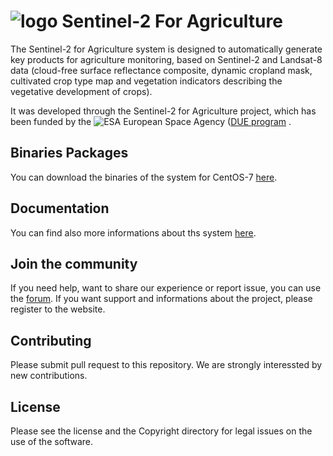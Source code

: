 # ![logo](http://www.esa-sen2agri.org/wp-content/uploads/2017/03/sen2agri-logo-small.png) Sentinel-2 For Agriculture

The Sentinel-2 for Agriculture system is designed to automatically generate key products for agriculture monitoring, based on Sentinel-2 and Landsat-8 data (cloud-free surface reflectance composite, dynamic cropland mask, cultivated crop type map and vegetation indicators describing the vegetative development of crops).
 
It was developed through the Sentinel-2 for Agriculture project, which has been funded by the ![ESA](http://www.esa.int/esalogo/images/downloads/Logo_Solid/Office_presentation/08_logo_solid_dark_blue.bmp) European Space Agency ([DUE program](http://due.esrin.esa.int/) .

## Binaries Packages

You can download the binaries of the system for CentOS-7 [here](http://www.esa-sen2agri.org/resources/software). 

## Documentation

You can find also more informations about ths system [here](http://www.esa-sen2agri.org/resources/technical-documents).

## Join the community

If you need help, want to share our experience or report issue, you can use the [forum](http://www.esa-sen2agri.org/forum/). If you want support and informations about the project, please register to the website. 

## Contributing

Please submit pull request to this repository. We are strongly interessted by new contributions.

## License

Please see the license and the Copyright directory for legal issues on the use of the software.


